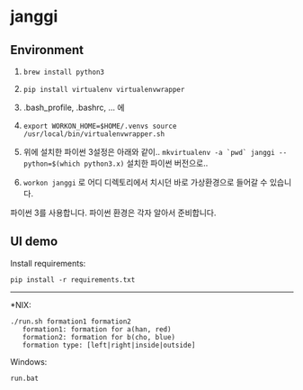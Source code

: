 # janggi

## Environment

1. `brew install python3`

2. `pip install virtualenv virtualenvwrapper`

3. .bash_profile, .bashrc, ... 에

4. `export WORKON_HOME=$HOME/.venvs
source /usr/local/bin/virtualenvwrapper.sh`

5. 위에 설치한 파이썬 3설정은 아래와 같이.. ``mkvirtualenv -a `pwd` janggi --python=$(which python3.x)``
설치한 파이썬 버전으로..

6. `workon janggi` 로 어디 디렉토리에서 치시던 바로 가상환경으로 들어갈 수 있습니다.

파이썬 3를 사용합니다.  파이썬 환경은 각자 알아서 준비합니다.


## UI demo

Install requirements:

```
pip install -r requirements.txt
```


---

\*NIX:

```
./run.sh formation1 formation2
   formation1: formation for a(han, red)
   formation2: formation for b(cho, blue)
   formation type: [left|right|inside|outside]
```

Windows:

```
run.bat
```
